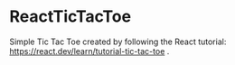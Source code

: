 # ReactTicTacToe
Simple Tic Tac Toe created by following the React tutorial: https://react.dev/learn/tutorial-tic-tac-toe .
